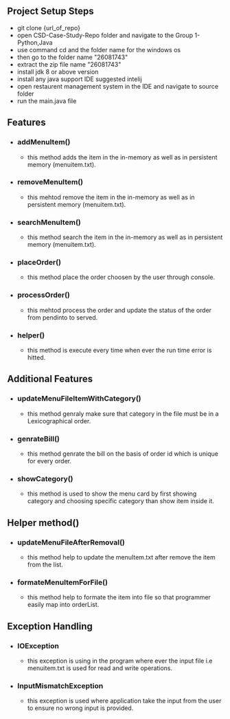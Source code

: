 ## Project Setup Steps

- git clone {url_of_repo}
- open CSD-Case-Study-Repo folder and navigate to the Group 1-Python,Java
- use command cd and the folder name for the windows os
- then go to the folder name "26081743"
- extract the zip file name "26081743" 
- install jdk 8 or above version
- install any java support IDE suggested intelij
- open restaurent management system in the IDE and navigate to source folder
- run the main.java file
  

## Features

- ### addMenuItem()
  - this method adds the item in the in-memory as well as in persistent memory (menuitem.txt).
- ### removeMenuItem()
  - this mehtod remove the item in the in-memory as well as in persistent memory (menuitem.txt).
- ### searchMenuItem()
  - this method search the item in the in-memory as well as in persistent memory (menuitem.txt).
- ### placeOrder()
  - this method place the order choosen by the user through console.
- ### processOrder()
  - this mehtod process the order and update the status of the order from pendinto to served.
- ### helper()
   - this method is execute every time when ever the run time error is hitted.


## Additional Features

- ### updateMenuFileItemWithCategory()
  - this method genraly make sure that category in the file must be in a Lexicographical order.
- ### genrateBill()
  - this method genrate the bill on the basis of order id which is unique for every order.
- ### showCategory()
  - this method is used to show the menu card by first showing category and choosing specific category than show item inside it.

## Helper method()

- ### updateMenuFileAfterRemoval()
  - this method help to update the menuItem.txt after remove the item from the list.
- ### formateMenuItemForFile()
  - this method help to formate the item into file so that programmer easily map into orderList.
  
 
## Exception Handling
- ### IOException
  - this exception is using in the program where ever the input file i.e menuitem.txt is used for read and write operations.
- ### InputMismatchException
  - this exception is used where application take the input from the user to ensure no wrong input is provided.
